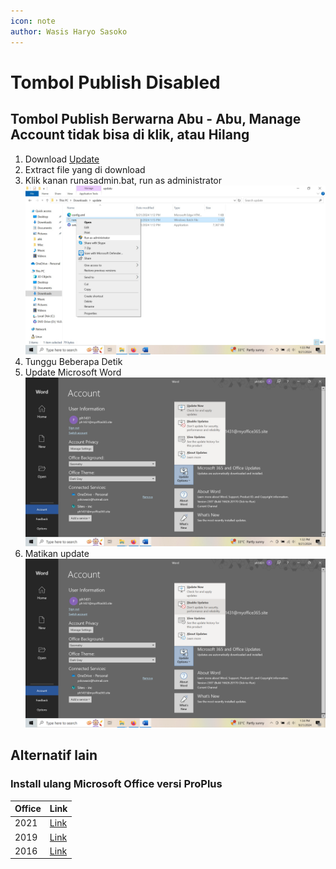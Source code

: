 ```yaml
---
icon: note
author: Wasis Haryo Sasoko
---
```


# Tombol Publish Disabled

## Tombol Publish Berwarna Abu - Abu, Manage Account tidak bisa di klik, atau Hilang

1. Download [Update](/downloads/update.zip)
2. Extract file yang di download
3. Klik kanan runasadmin.bat, run as administrator
   ![Run as Admin](/images/runasadmin.jpg)
4. Tunggu Beberapa Detik
5. Update Microsoft Word
   ![alt text](/images/updatenow.jpg)
6. Matikan update
   ![Matikan Update](/images/matikanupdate.png)

## Alternatif lain

### Install ulang Microsoft Office versi ProPlus

| Office | Link                                                                                                              |
| ------ | ----------------------------------------------------------------------------------------------------------------- |
| 2021   | [Link](https://officecdn.microsoft.com/db/492350f6-3a01-4f97-b9c0-c7c6ddf67d60/media/en-us/ProPlus2021Retail.img) |
| 2019   | [Link](https://officecdn.microsoft.com/db/492350f6-3a01-4f97-b9c0-c7c6ddf67d60/media/en-us/ProPlus2019Retail.img) |
| 2016   | [Link](https://officecdn.microsoft.com/db/492350f6-3a01-4f97-b9c0-c7c6ddf67d60/media/en-us/ProPlus2016Retail.img) |
